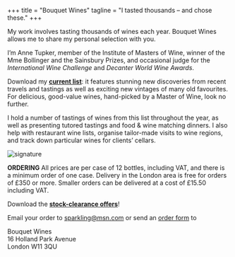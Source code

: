 +++
title = "Bouquet Wines"
tagline = "I tasted thousands – and chose these."
+++

My work involves tasting thousands of wines each year. Bouquet Wines allows me to share my personal selection with you.

<!-- {{< rawhtml >}}
<div style="
    background-color: yellow;
    border: 2px solid black;
    font-weight: bold;
    margin-bottom: 0.8em;
    padding: 0.5rem 2rem;
">
    My business is closed for the time being.
</div>
{{< /rawhtml >}}
 -->
I’m Anne Tupker, member of the Institute of Masters of Wine, winner of the Mme Bollinger and the Sainsbury Prizes, and occasional judge for the _International Wine Challenge_ and _Decanter World Wine Awards_.

Download my
[**current list**](winelist.pdf "Download PDF"):
it features stunning new discoveries from recent travels and tastings as well as exciting new vintages of many old favourites. For delicious, good-value wines, hand-picked by a Master of Wine, look no further.


I hold a number of tastings of wines from this list throughout the year, as well as presenting tutored tastings and food & wine matching dinners. I also help with restaurant wine lists, organise tailor-made visits to wine regions, and track down particular wines for clients’ cellars. 

![signature](images/signature.gif)

**ORDERING** All prices are per case of 12 bottles, including VAT, and there is a minimum order of one case. Delivery in the London area is free for orders of £350 or more. Smaller orders can be delivered at a cost of £15.50 including VAT.

Download the [**stock-clearance offers**](special-offers.pdf "Download PDF")!

Email your order to sparkling@msn.com or send an [order form](order-form.pdf "Download PDF") to

Bouquet Wines  
16 Holland Park Avenue  
London W11 3QU

